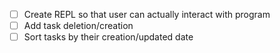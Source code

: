 - [ ] Create REPL so that user can actually interact with program
- [ ] Add task deletion/creation
- [ ] Sort tasks by their creation/updated date
